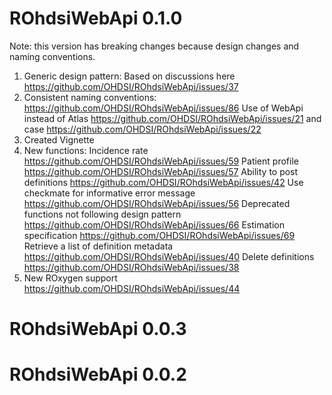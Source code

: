 ROhdsiWebApi 0.1.0
=====================
Note: this version has breaking changes because design changes and naming conventions.

1. Generic design pattern: Based on discussions here https://github.com/OHDSI/ROhdsiWebApi/issues/37
2. Consistent naming conventions: https://github.com/OHDSI/ROhdsiWebApi/issues/86 Use of WebApi instead of Atlas https://github.com/OHDSI/ROhdsiWebApi/issues/21 and case https://github.com/OHDSI/ROhdsiWebApi/issues/22
3. Created Vignette
4. New functions: 
	Incidence rate https://github.com/OHDSI/ROhdsiWebApi/issues/59
	Patient profile https://github.com/OHDSI/ROhdsiWebApi/issues/57
	Ability to post definitions https://github.com/OHDSI/ROhdsiWebApi/issues/42
	Use checkmate for informative error message https://github.com/OHDSI/ROhdsiWebApi/issues/56
	Deprecated functions not following design pattern https://github.com/OHDSI/ROhdsiWebApi/issues/66
	Estimation specification https://github.com/OHDSI/ROhdsiWebApi/issues/69
	Retrieve a list of definition metadata https://github.com/OHDSI/ROhdsiWebApi/issues/40
	Delete definitions https://github.com/OHDSI/ROhdsiWebApi/issues/38
5. New ROxygen support https://github.com/OHDSI/ROhdsiWebApi/issues/44
	
	
ROhdsiWebApi 0.0.3
=====================


ROhdsiWebApi 0.0.2
=====================

